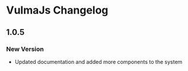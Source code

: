 # VulmaJs Changelog

## 1.0.5

### New Version

* Updated documentation and added more components to the system